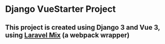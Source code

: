 # Django VueStarter Project

## This project is created using Django 3 and Vue 3, using [Laravel Mix](https://laravel-mix.com/) (a webpack wrapper)

